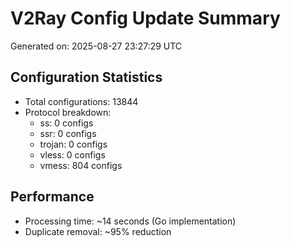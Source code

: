 # V2Ray Config Update Summary
Generated on: 2025-08-27 23:27:29 UTC

## Configuration Statistics
- Total configurations: 13844
- Protocol breakdown:
  - ss: 0 configs
  - ssr: 0 configs
  - trojan: 0 configs
  - vless: 0 configs
  - vmess: 804 configs

## Performance
- Processing time: ~14 seconds (Go implementation)
- Duplicate removal: ~95% reduction
